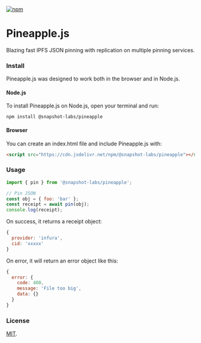 [![npm](https://img.shields.io/npm/v/@snapshot-labs/pineapple.svg)](https://www.npmjs.com/package/@snapshot-labs/pineapple) 

# Pineapple.js

Blazing fast IPFS JSON pinning with replication on multiple pinning services. 

### Install
Pineapple.js was designed to work both in the browser and in Node.js.

#### Node.js
To install Pineapple.js on Node.js, open your terminal and run:
```
npm install @snapshot-labs/pineapple
```

#### Browser
You can create an index.html file and include Pineapple.js with:
```html
<script src="https://cdn.jsdelivr.net/npm/@snapshot-labs/pineapple"></script>
```

### Usage
```js
import { pin } from '@snapshot-labs/pineapple';

// Pin JSON
const obj = { foo: 'bar' };
const receipt = await pin(obj);
console.log(receipt);
```

On success, it returns a receipt object:

```js 
{
  provider: 'infura',
  cid: 'xxxxx'
}
```

On error, it will return an error object like this:

```js
{
  error: {
    code: 400,
    message: 'File too big',
    data: {}
  }
}
```


### License
[MIT](LICENSE).
